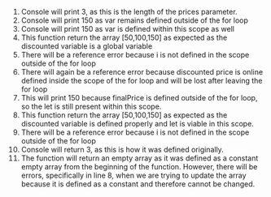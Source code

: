 1. Console will print 3, as this is the length of the prices parameter.
2. Console will print 150 as var remains defined outside of the for loop
3. Console will print 150 as var is defined within this scope as well
4. This function return the array [50,100,150] as expected as the discounted variable is a global variable
5. There will be a reference error because i is not defined in the scope outside of the for loop
6. There will again be a reference error because discounted price is online defined inside the scope of the for loop and will be lost after leaving the for loop
7. This will print 150 because finalPrice is defined outside of the for loop, so the let is still present within this scope.
8. This function return the array [50,100,150] as expected as the discounted variable is defined properly and let is viable in this scope.
9. There will be a reference error because i is not defined in the scope outside of the for loop
10. Console will return 3, as this is how it was defined originally. 
11. The function will return an empty array as it was defined as a constant empty array from the beginning of the function. However, there will be errors, specifically in line 8, when we are trying to update the array because it is defined as a constant and therefore cannot be changed.
